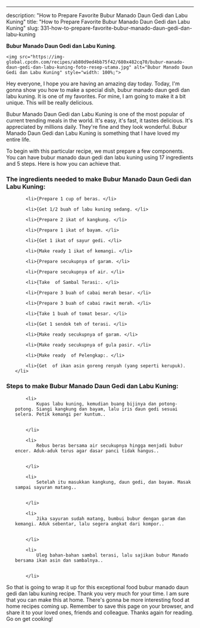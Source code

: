 ---
description: "How to Prepare Favorite Bubur Manado Daun Gedi dan Labu Kuning"
title: "How to Prepare Favorite Bubur Manado Daun Gedi dan Labu Kuning"
slug: 331-how-to-prepare-favorite-bubur-manado-daun-gedi-dan-labu-kuning

<p>
	<strong>Bubur Manado Daun Gedi dan Labu Kuning</strong>. 
	
</p>
<p>
	
	<img src="https://img-global.cpcdn.com/recipes/ab80d9ed4bb75f42/680x482cq70/bubur-manado-daun-gedi-dan-labu-kuning-foto-resep-utama.jpg" alt="Bubur Manado Daun Gedi dan Labu Kuning" style="width: 100%;">
	
	
</p>
<p>
	Hey everyone, I hope you are having an amazing day today. Today, I'm gonna show you how to make a special dish, bubur manado daun gedi dan labu kuning. It is one of my favorites. For mine, I am going to make it a bit unique. This will be really delicious.
</p>
	
<p>
	Bubur Manado Daun Gedi dan Labu Kuning is one of the most popular of current trending meals in the world. It's easy, it's fast, it tastes delicious. It's appreciated by millions daily. They're fine and they look wonderful. Bubur Manado Daun Gedi dan Labu Kuning is something that I have loved my entire life.
</p>
<p>
	
</p>

<p>
To begin with this particular recipe, we must prepare a few components. You can have bubur manado daun gedi dan labu kuning using 17 ingredients and 5 steps. Here is how you can achieve that.
</p>

<h3>The ingredients needed to make Bubur Manado Daun Gedi dan Labu Kuning:</h3>

<ol>
	
		<li>{Prepare 1 cup of beras. </li>
	
		<li>{Get 1/2 buah of labu kuning sedang. </li>
	
		<li>{Prepare 2 ikat of kangkung. </li>
	
		<li>{Prepare 1 ikat of bayam. </li>
	
		<li>{Get 1 ikat of sayur gedi. </li>
	
		<li>{Make ready 1 ikat of kemangi. </li>
	
		<li>{Prepare secukupnya of garam. </li>
	
		<li>{Prepare secukupnya of air. </li>
	
		<li>{Take  of Sambal Terasi:. </li>
	
		<li>{Prepare 3 buah of cabai merah besar. </li>
	
		<li>{Prepare 3 buah of cabai rawit merah. </li>
	
		<li>{Take 1 buah of tomat besar. </li>
	
		<li>{Get 1 sendok teh of terasi. </li>
	
		<li>{Make ready secukupnya of garam. </li>
	
		<li>{Make ready secukupnya of gula pasir. </li>
	
		<li>{Make ready  of Pelengkap:. </li>
	
		<li>{Get  of ikan asin goreng renyah (yang seperti kerupuk). </li>
	
</ol>
<p>
	
</p>

<h3>Steps to make Bubur Manado Daun Gedi dan Labu Kuning:</h3>

<ol>
	
		<li>
			Kupas labu kuning, kemudian buang bijinya dan potong-potong. Siangi kangkung dan bayam, lalu iris daun gedi sesuai selera. Petik kemangi per kuntum..
			
			
		</li>
	
		<li>
			Rebus beras bersama air secukupnya hingga menjadi bubur encer. Aduk-aduk terus agar dasar panci tidak hangus..
			
			
		</li>
	
		<li>
			Setelah itu masukkan kangkung, daun gedi, dan bayam. Masak sampai sayuran matang..
			
			
		</li>
	
		<li>
			Jika sayuran sudah matang, bumbui bubur dengan garam dan kemangi. Aduk sebentar, lalu segera angkat dari kompor..
			
			
		</li>
	
		<li>
			Uleg bahan-bahan sambal terasi, lalu sajikan bubur Manado bersama ikan asin dan sambalnya..
			
			
		</li>
	
</ol>

<p>
	
</p>

<p>
	So that is going to wrap it up for this exceptional food bubur manado daun gedi dan labu kuning recipe. Thank you very much for your time. I am sure that you can make this at home. There's gonna be more interesting food at home recipes coming up. Remember to save this page on your browser, and share it to your loved ones, friends and colleague. Thanks again for reading. Go on get cooking!
</p>

